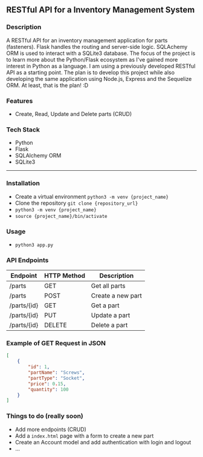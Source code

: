 ## RESTful API for a Inventory Management System

### Description

A RESTful API for an inventory management application for parts (fasteners). Flask handles the routing and server-side logic. SQLAchemy ORM is used to interact with a SQLite3 database.
The focus of the project is to learn more about the Python/Flask ecosystem as I've gained more interest in Python as a language. I am using a previously developed RESTful API as a starting point. The plan is to develop this project while also developing the same application using Node.js, Express and the Sequelize ORM. At least, that is the plan! :D

### Features

-   Create, Read, Update and Delete parts (CRUD)

### Tech Stack

-   Python
-   Flask
-   SQLAlchemy ORM
-   SQLite3

--- 

### Installation

-   Create a virtual environment `python3 -m venv {project_name}`
-   Clone the repository `git clone {repository_url}`
-   `python3 -m venv {project_name}`
-   `source {project_name}/bin/activate`

### Usage

-   `python3 app.py`

### API Endpoints

| Endpoint    | HTTP Method | Description       |
| ----------- | ----------- | ----------------- |
| /parts      | GET         | Get all parts     |
| /parts      | POST        | Create a new part |
| /parts/{id} | GET         | Get a part        |
| /parts/{id} | PUT         | Update a part     |
| /parts/{id} | DELETE      | Delete a part     |

### Example of GET Request in JSON

```json
[
    {
        "id": 1,
        "partName": "Screws",
        "partType": "Socket",
        "price": 0.15,
        "quantity": 100
    }
]
```

### Things to do (really soon)

-   Add more endpoints (CRUD)
-   Add a `index.html` page with a form to create a new part
-   Create an Account model and add authentication with login and logout
-   ...
